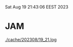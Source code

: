Sat Aug 19 21:43:06 EEST 2023
# JAM
<a href='./cache/202308/19_21.log'>./cache/202308/19_21.log</a>
